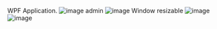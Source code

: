 WPF Application.
![image](https://user-images.githubusercontent.com/81549043/167053882-f960f2b2-f8ab-44bf-8b61-cd4255b73dad.png)
admin
![image](https://user-images.githubusercontent.com/81549043/167053995-ab6677ac-6e68-4ae5-96ed-3566b97f2da2.png)
Window resizable
![image](https://user-images.githubusercontent.com/81549043/167054067-b0c3d635-d8f8-41ee-ae40-eb06e0f6e066.png)
![image](https://user-images.githubusercontent.com/81549043/169639181-995635e7-3e11-48c1-a520-7e15d9e0fc88.png)

